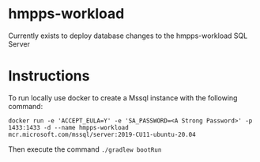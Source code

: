 # hmpps-workload

Currently exists to deploy database changes to the hmpps-workload SQL Server

# Instructions

To run locally use docker to create a Mssql instance with the following command:

```
docker run -e 'ACCEPT_EULA=Y' -e 'SA_PASSWORD=<A Strong Password>' -p 1433:1433 -d --name hmpps-workload  mcr.microsoft.com/mssql/server:2019-CU11-ubuntu-20.04
```

Then execute the command `./gradlew bootRun`

